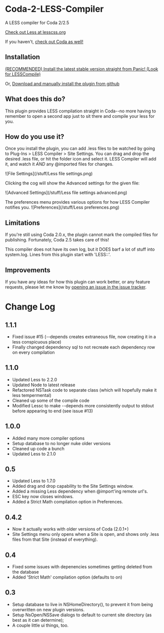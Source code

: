 Coda-2-LESS-Compiler
====================

A LESS compiler for Coda 2/2.5

[Check out Less at lesscss.org](http://lesscss.org/)

If you haven't, [check out Coda as well!](http://panic.com/coda/)

Installation
------------
[(RECOMMENDED) Install the latest stable version straight from Panic! (Look for LESSCompile)](http://panic.com/coda/plugins.php#Plugins)

Or, [Download and manually install the plugin from github](https://github.com/mjvotaw/Coda-2-LESS-Compiler/raw/master/LESSCompile.codaplugin.zip)


What does this do?
------------------
This plugin provides LESS compilation straight in Coda--no more having to remember to open a second app just to sit there and compile your less for you.


How do you use it?
------------------
Once you install the plugin, you can add .less files to be watched by going to Plug-Ins > LESS Compiler > Site Settings.
You can drag and drop the desired .less file, or hit the folder icon and select it. LESS Compiler will add it, and watch it *AND* any @imported files for changes.

![File Settings](/stuff/Less file settings.png)

Clicking the cog will show the Advanced settings for the given file:

![Advanced Settings](/stuff/Less file settings advanced.png)

The preferences menu provides various options for how LESS Compiler notifies you.
![Preferences](/stuff/Less preferences.png)

Limitations
-----------
If you're still using Coda 2.0.x, the plugin cannot mark the compiled files for publishing. Fortunately, Coda 2.5 takes care of this!

This compiler does not have its own log, but it DOES barf a lot of stuff into system.log. Lines from this plugin start with 'LESS::'.

Improvements
------------
If you have any ideas for how this plugin can work better, or any feature requests, please let me know by [opening an issue in the issue tracker](https://github.com/mjvotaw/Coda-2-LESS-Compiler/issues/new).


Change Log
==========

1.1.1
-----
- Fixed issue #15 (--depends creates extraneous file, now creating it in a less conspicuous place)
- Finally changed dependency sql to not recreate each dependency row on every compilation

1.1.0
-----
- Updated Less to 2.2.0
- Updated Node to latest release
- Refactored NSTask code to separate class (which will hopefully make it less tempermental)
- Cleaned up some of the compile code
- Modified Lessc to make --depends more consistently output to stdout before appearing to end (see issue #13)

1.0.0
-----
- Added many more compiler options
- Setup database to no longer nuke older versions
- Cleaned up code a bunch
- Updated Less to 2.1.0

0.5
---
- Updated Less to 1.7.0
- Added drag and drop capability to the Site Settings window.
- Added a missing Less dependency when @import'ing remote url's.
- ESC key now closes windows.
- Added a Strict Math compilation option in Preferences.

0.4.2
-----
- Now it actually works with older versions of Coda (2.0.1+)
- Site Settings menu only opens when a Site is open, and shows only .less files from that Site (instead of everything).

0.4
---
- Fixed some issues with depenencies sometimes getting deleted from the database
- Added 'Strict Math' compilation option (defaults to on)

0.3
---
- Setup database to live in NSHomeDirectory(), to prevent it from being overwritten on new plugin versions.
- Setup NsOpen/NSSave dialogs to default to current site directory (as best as it can determine);
- A couple little ui things, too.

